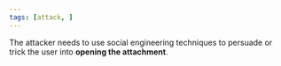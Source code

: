 ```yaml
---
tags: [attack, ]
---
```


 The attacker needs to use social engineering techniques to persuade or trick the user into **opening the attachment**.